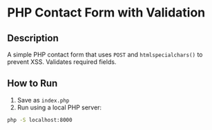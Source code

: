 # PHP Contact Form with Validation

## Description
A simple PHP contact form that uses `POST` and `htmlspecialchars()` to prevent XSS. Validates required fields.

## How to Run
1. Save as `index.php`
2. Run using a local PHP server:
```bash
php -S localhost:8000
